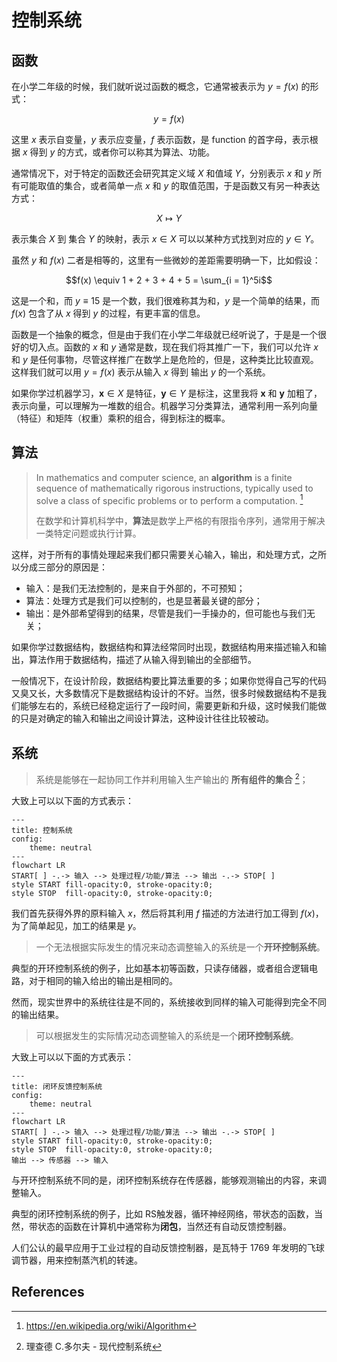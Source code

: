 # 控制系统

## 函数

在小学二年级的时候，我们就听说过函数的概念，它通常被表示为 $y=f(x)$ 的形式：

$$
y = f(x)
$$

这里 $x$ 表示自变量，$y$ 表示应变量，$f$ 表示函数，是 function 的首字母，表示根据 $x$ 得到 $y$ 的方式，或者你可以称其为算法、功能。

通常情况下，对于特定的函数还会研究其定义域 $X$ 和值域 $Y$，分别表示 $x$ 和 $y$ 所有可能取值的集合，或者简单一点 $x$ 和 $y$ 的取值范围，于是函数又有另一种表达方式：

$$X \mapsto Y$$

表示集合 $X$ 到 集合 $Y$ 的映射，表示 $x \in X$ 可以以某种方式找到对应的 $y \in Y$。

虽然 $y$ 和 $f(x)$ 二者是相等的，这里有一些微妙的差距需要明确一下，比如假设：

$$f(x) \equiv 1 + 2 + 3 + 4 + 5 = \sum_{i = 1}^5i$$

这是一个和，而 $y \equiv 15$ 是一个数，我们很难称其为和，$y$ 是一个简单的结果，而 $f(x)$ 包含了从 $x$ 得到 $y$ 的过程，有更丰富的信息。

函数是一个抽象的概念，但是由于我们在小学二年级就已经听说了，于是是一个很好的切入点。函数的 $x$ 和 $y$ 通常是数，现在我们将其推广一下，我们可以允许 $x$ 和 $y$ 是任何事物，尽管这样推广在数学上是危险的，但是，这种类比比较直观。这样我们就可以用 $y = f(x)$ 表示从输入 $x$ 得到 输出 $y$ 的一个系统。

如果你学过机器学习，$\textbf{x} \in X$ 是特征，$\textbf{y} \in Y$ 是标注，这里我将 $\textbf{x}$ 和 $\textbf{y}$ 加粗了，表示向量，可以理解为一堆数的组合。机器学习分类算法，通常利用一系列向量（特征）和矩阵（权重）乘积的组合，得到标注的概率。

## 算法

> In mathematics and computer science, an **algorithm** is a finite sequence of mathematically rigorous instructions, typically used to solve a class of specific problems or to perform a computation. [^algorithm]
> 
> 在数学和计算机科学中，**算法**是数学上严格的有限指令序列，通常用于解决一类特定问题或执行计算。

这样，对于所有的事情处理起来我们都只需要关心输入，输出，和处理方式，之所以分成三部分的原因是：

- 输入：是我们无法控制的，是来自于外部的，不可预知；
- 算法：处理方式是我们可以控制的，也是显著最关键的部分；
- 输出：是外部希望得到的结果，尽管是我们一手操办的，但可能也与我们无关；

如果你学过数据结构，数据结构和算法经常同时出现，数据结构用来描述输入和输出，算法作用于数据结构，描述了从输入得到输出的全部细节。

一般情况下，在设计阶段，数据结构要比算法重要的多；如果你觉得自己写的代码又臭又长，大多数情况下是数据结构设计的不好。当然，很多时候数据结构不是我们能够左右的，系统已经稳定运行了一段时间，需要更新和升级，这时候我们能做的只是对确定的输入和输出之间设计算法，这种设计往往比较被动。

## 系统

> 系统是能够在一起协同工作并利用输入生产输出的 **所有组件的集合** [^system]；

大致上可以以下面的方式表示：

```mermaid
---
title: 控制系统
config:
    theme: neutral
---
flowchart LR
START[ ] -.-> 输入 --> 处理过程/功能/算法 --> 输出 -.-> STOP[ ]
style START fill-opacity:0, stroke-opacity:0;
style STOP  fill-opacity:0, stroke-opacity:0;
```

我们首先获得外界的原料输入 $x$，然后将其利用 $f$ 描述的方法进行加工得到 $f(x)$，为了简单起见，加工的结果是 $y$。

> 一个无法根据实际发生的情况来动态调整输入的系统是一个**开环控制系统**。

典型的开环控制系统的例子，比如基本初等函数，只读存储器，或者组合逻辑电路，对于相同的输入给出的输出是相同的。

然而，现实世界中的系统往往是不同的，系统接收到同样的输入可能得到完全不同的输出结果。

> 可以根据发生的实际情况动态调整输入的系统是一个**闭环控制系统**。

大致上可以以下面的方式表示：

```mermaid
---
title: 闭环反馈控制系统
config:
    theme: neutral
---
flowchart LR
START[ ] -.-> 输入 --> 处理过程/功能/算法 --> 输出 -.-> STOP[ ]
style START fill-opacity:0, stroke-opacity:0;
style STOP  fill-opacity:0, stroke-opacity:0;
输出 --> 传感器 --> 输入
```

与开环控制系统不同的是，闭环控制系统存在传感器，能够观测输出的内容，来调整输入。

典型的闭环控制系统的例子，比如 RS触发器，循环神经网络，带状态的函数，当然，带状态的函数在计算机中通常称为**闭包**，当然还有自动反馈控制器。

人们公认的最早应用于工业过程的自动反馈控制器，是瓦特于 1769 年发明的飞球调节器，用来控制蒸汽机的转速。

## References

[^system]: 理查德 C.多尔夫 - 现代控制系统
[^algorithm]: https://en.wikipedia.org/wiki/Algorithm
